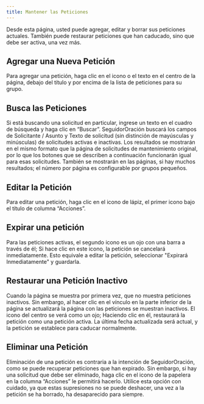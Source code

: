```yaml
---
title: Mantener las Peticiones
---
```


Desde esta página, usted puede agregar, editar y borrar sus peticiones actuales. También puede restaurar peticiones que han caducado, sino que debe ser activa, una vez más.

## Agregar una Nueva Petición

Para agregar una petición, haga clic en el icono o el texto en el centro de la página, debajo del título y por encima de la lista de peticiones para su grupo.

## Busca las Peticiones

Si está buscando una solicitud en particular, ingrese un texto en el cuadro de búsqueda y haga clic en “Buscar”. SeguidorOración buscará los campos de Solicitante / Asunto y Texto de solicitud (sin distinción de mayúsculas y minúsculas) de solicitudes activas e inactivas. Los resultados se mostrarán en el mismo formato que la página de solicitudes de mantenimiento original, por lo que los botones que se describen a continuación funcionarán igual para esas solicitudes. También se mostrarán en las páginas, si hay muchos resultados; el número por página es configurable por grupos pequeños.

## Editar la Petición

Para editar una petición, haga clic en el icono de lápiz, el primer icono bajo el título de columna “Acciones”.

## Expirar una petición

Para las peticiones activas, el segundo icono es un ojo con una barra a través de él; Si hace clic en este icono, la petición se cancelará inmediatamente. Esto equivale a editar la petición, seleccionar "Expirará Inmediatamente" y guardarla.

## Restaurar una Petición Inactivo

Cuando la página se muestra por primera vez, que no muestra peticiones inactivos. Sin embargo, al hacer clic en el vínculo en la parte inferior de la página se actualizará la página con las peticiones se muestran inactivos. El icono del centro se verá como un ojo; Haciendo clic en él, restaurará la petición como una petición activa. La última fecha actualizada será actual, y la petición se establece para caducar normalmente.

## Eliminar una Petición

Eliminación de una petición es contraria a la intención de SeguidorOración, como se puede recuperar peticiones que han expirado. Sin embargo, si hay una solicitud que debe ser eliminado, haga clic en el icono de la papelera en la columna “Acciones” le permitirá hacerlo. Utilice esta opción con cuidado, ya que estas supresiones no se puede deshacer, una vez a la petición se ha borrado, ha desaparecido para siempre.